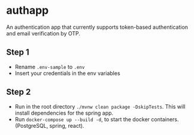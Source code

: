 # authapp
An authentication app that currently supports token-based authentication and email verification by OTP.

## Step 1
* Rename `.env-sample` to `.env`
* Insert your credentials in the env variables

## Step 2
* Run in the root directory `./mvnw clean package -DskipTests`. This will install dependencies for the spring app.
* Run `docker-compose up --build -d`, to start the docker containers. (PostgreSQL, spring, react).
